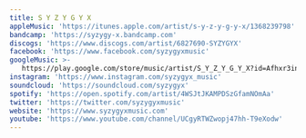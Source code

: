 ```yaml
---
title: S Y Z Y G Y X
appleMusic: 'https://itunes.apple.com/artist/s-y-z-y-g-y-x/1368239798'
bandcamp: 'https://syzygy-x.bandcamp.com'
discogs: 'https://www.discogs.com/artist/6827690-SYZYGYX'
facebook: 'https://www.facebook.com/syzygyxmusic'
googleMusic: >-
   https://play.google.com/store/music/artist/S_Y_Z_Y_G_Y_X?id=Afhxr3indjsadlpfwhhjogzry5u
instagram: 'https://www.instagram.com/syzygyx_music'
soundcloud: 'https://soundcloud.com/syzygyx'
spotify: 'https://open.spotify.com/artist/4WSJtJKAMPDSzGfamNOmAa'
twitter: 'https://twitter.com/syzygyxmusic'
website: 'https://www.syzygyxmusic.com'
youtube: 'https://www.youtube.com/channel/UCgyRTWZwopj47hh-T9eXodw'
---
```

